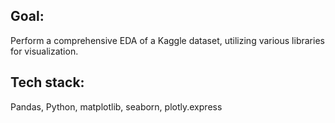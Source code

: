 ## Goal:

Perform a comprehensive EDA of a Kaggle dataset, utilizing various libraries for visualization.


## Tech stack:
Pandas, Python, matplotlib, seaborn, plotly.express
